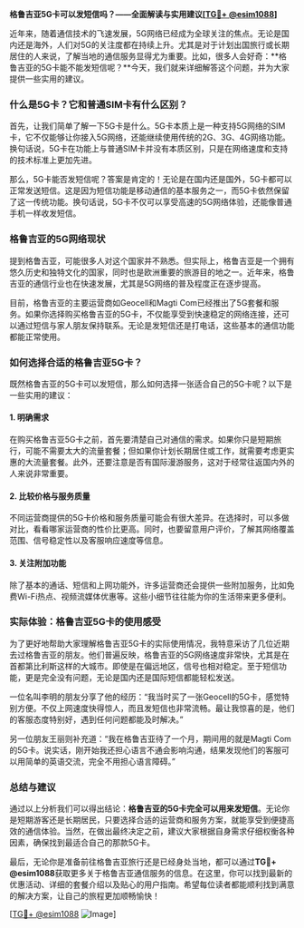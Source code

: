 **格鲁吉亚5G卡可以发短信吗？——全面解读与实用建议[[TG💪+ @esim1088](https://t.me/s/esim1088)]**

近年来，随着通信技术的飞速发展，5G网络已经成为全球关注的焦点。无论是国内还是海外，人们对5G的关注度都在持续上升。尤其是对于计划出国旅行或长期居住的人来说，了解当地的通信服务显得尤为重要。比如，很多人会好奇：**格鲁吉亚的5G卡能不能发短信呢？**今天，我们就来详细解答这个问题，并为大家提供一些实用的建议。

### 什么是5G卡？它和普通SIM卡有什么区别？

首先，让我们简单了解一下5G卡是什么。5G卡本质上是一种支持5G网络的SIM卡，它不仅能够让你接入5G网络，还能继续使用传统的2G、3G、4G网络功能。换句话说，5G卡在功能上与普通SIM卡并没有本质区别，只是在网络速度和支持的技术标准上更加先进。

那么，5G卡能否发短信呢？答案是肯定的！无论是在国内还是国外，5G卡都可以正常发送短信。这是因为短信功能是移动通信的基本服务之一，而5G卡依然保留了这一传统功能。换句话说，5G卡不仅可以享受高速的5G网络体验，还能像普通手机一样收发短信。

### 格鲁吉亚的5G网络现状

提到格鲁吉亚，可能很多人对这个国家并不熟悉。但实际上，格鲁吉亚是一个拥有悠久历史和独特文化的国家，同时也是欧洲重要的旅游目的地之一。近年来，格鲁吉亚的通信行业也在快速发展，尤其是5G网络的普及程度正在逐步提高。

目前，格鲁吉亚的主要运营商如Geocell和Magti Com已经推出了5G套餐和服务。如果你选择购买格鲁吉亚的5G卡，不仅能享受到快速稳定的网络连接，还可以通过短信与家人朋友保持联系。无论是发短信还是打电话，这些基本的通信功能都能正常使用。

### 如何选择合适的格鲁吉亚5G卡？

既然格鲁吉亚的5G卡可以发短信，那么如何选择一张适合自己的5G卡呢？以下是一些实用的建议：

#### 1. **明确需求**
在购买格鲁吉亚5G卡之前，首先要清楚自己对通信的需求。如果你只是短期旅行，可能不需要太大的流量套餐；但如果你计划长期居住或工作，就需要考虑更实惠的大流量套餐。此外，还要注意是否有国际漫游服务，这对于经常往返国内外的人来说非常重要。

#### 2. **比较价格与服务质量**
不同运营商提供的5G卡价格和服务质量可能会有很大差异。在选择时，可以多做对比，看看哪家运营商的性价比更高。同时，也要留意用户评价，了解其网络覆盖范围、信号稳定性以及客服响应速度等信息。

#### 3. **关注附加功能**
除了基本的通话、短信和上网功能外，许多运营商还会提供一些附加服务，比如免费Wi-Fi热点、视频流媒体优惠等。这些小细节往往能为你的生活带来更多便利。

### 实际体验：格鲁吉亚5G卡的使用感受

为了更好地帮助大家理解格鲁吉亚5G卡的实际使用情况，我特意采访了几位近期去过格鲁吉亚的朋友。他们普遍反映，格鲁吉亚的5G网络速度非常快，尤其是在首都第比利斯这样的大城市。即使是在偏远地区，信号也相对稳定。至于短信功能，更是完全没有问题，无论是国内还是国际短信都能轻松发送。

一位名叫李明的朋友分享了他的经历：“我当时买了一张Geocell的5G卡，感觉特别方便。不仅上网速度快得惊人，而且发短信也非常流畅。最让我惊喜的是，他们的客服态度特别好，遇到任何问题都能及时解决。”

另一位朋友王丽则补充道：“我在格鲁吉亚待了一个月，期间用的就是Magti Com的5G卡。说实话，刚开始我还担心语言不通会影响沟通，结果发现他们的客服可以用简单的英语交流，完全不用担心语言障碍。”

### 总结与建议

通过以上分析我们可以得出结论：**格鲁吉亚的5G卡完全可以用来发短信**。无论你是短期游客还是长期居民，只要选择合适的运营商和服务方案，就能享受到便捷高效的通信体验。当然，在做出最终决定之前，建议大家根据自身需求仔细权衡各种因素，确保找到最适合自己的那款5G卡。

最后，无论你是准备前往格鲁吉亚旅行还是已经身处当地，都可以通过**TG💪+ @esim1088**获取更多关于格鲁吉亚通信服务的信息。在这里，你可以找到最新的优惠活动、详细的套餐介绍以及贴心的用户指南。希望每位读者都能顺利找到满意的解决方案，让自己的旅程更加顺畅愉快！

[[TG💪+ @esim1088](https://t.me/s/esim1088) ![Image](https://i.postimg.cc/4NQfJmqS/Snipaste-2025-05-13-00-14-12.png)]